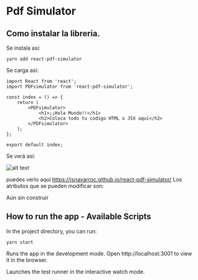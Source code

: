 

# Pdf Simulator
## Como instalar la libreria. 

Se instala así: 
    
    yarn add react-pdf-simulator

Se carga así: 

    import React from 'react';
    import PDFsimulator from 'react-pdf-simulator';

    const index = () => {
        return (
            <PDFsimulator>
                <h1>¡¡Hola Mundo!!</h1>
                <h2>Coloca todo tu codigo HTML o JSX aquí</h2>  
            </PDFsimulator>
        );
    };

    export default index;

Se verá así:

![alt text](https://i.ibb.co/hYrpHK3/image.png)

puedes verlo aquí https://jsnavarroc.github.io/react-pdf-simulator/
Los atributos que se pueden modificar son:

Aún sin construir 

## How to run the app - Available Scripts
In the project directory, you can run:
```
yarn start
```

Runs the app in the development mode.
Open http://localhost:3001 to view it in the browser.


Launches the test runner in the interactive watch mode.


